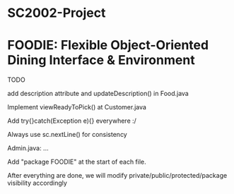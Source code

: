 # SC2002-Project
# FOODIE: Flexible Object-Oriented Dining Interface & Environment

TODO

add description attribute and updateDescription() in Food.java

Implement viewReadyToPick() at Customer.java

Add try{}catch(Exception e){} everywhere :/

Always use sc.nextLine() for consistency

Admin.java: ...

Add "package FOODIE" at the start of each file. 

After everything are done, we will modify private/public/protected/package visibility accordingly

